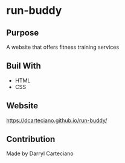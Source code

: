 # run-buddy

## Purpose
A website that offers fitness training services

## Buil With
* HTML
* CSS

## Website
https://dcarteciano.github.io/run-buddy/

## Contribution
Made by Darryl Carteciano
